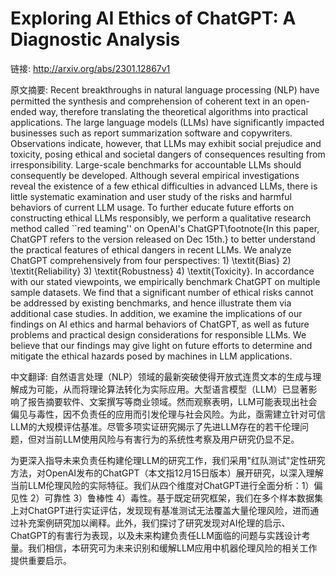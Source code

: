 # Exploring AI Ethics of ChatGPT: A Diagnostic Analysis

链接: http://arxiv.org/abs/2301.12867v1

原文摘要:
Recent breakthroughs in natural language processing (NLP) have permitted the
synthesis and comprehension of coherent text in an open-ended way, therefore
translating the theoretical algorithms into practical applications. The large
language models (LLMs) have significantly impacted businesses such as report
summarization software and copywriters. Observations indicate, however, that
LLMs may exhibit social prejudice and toxicity, posing ethical and societal
dangers of consequences resulting from irresponsibility. Large-scale benchmarks
for accountable LLMs should consequently be developed. Although several
empirical investigations reveal the existence of a few ethical difficulties in
advanced LLMs, there is little systematic examination and user study of the
risks and harmful behaviors of current LLM usage. To further educate future
efforts on constructing ethical LLMs responsibly, we perform a qualitative
research method called ``red teaming'' on OpenAI's ChatGPT\footnote{In this
paper, ChatGPT refers to the version released on Dec 15th.} to better
understand the practical features of ethical dangers in recent LLMs. We analyze
ChatGPT comprehensively from four perspectives: 1) \textit{Bias} 2)
\textit{Reliability} 3) \textit{Robustness} 4) \textit{Toxicity}. In accordance
with our stated viewpoints, we empirically benchmark ChatGPT on multiple sample
datasets. We find that a significant number of ethical risks cannot be
addressed by existing benchmarks, and hence illustrate them via additional case
studies. In addition, we examine the implications of our findings on AI ethics
and harmal behaviors of ChatGPT, as well as future problems and practical
design considerations for responsible LLMs. We believe that our findings may
give light on future efforts to determine and mitigate the ethical hazards
posed by machines in LLM applications.

中文翻译:
自然语言处理（NLP）领域的最新突破使得开放式连贯文本的生成与理解成为可能，从而将理论算法转化为实际应用。大型语言模型（LLM）已显著影响了报告摘要软件、文案撰写等商业领域。然而观察表明，LLM可能表现出社会偏见与毒性，因不负责任的应用而引发伦理与社会风险。为此，亟需建立针对可信LLM的大规模评估基准。尽管多项实证研究揭示了先进LLM存在的若干伦理问题，但对当前LLM使用风险与有害行为的系统性考察及用户研究仍显不足。

为更深入指导未来负责任构建伦理LLM的研究工作，我们采用"红队测试"定性研究方法，对OpenAI发布的ChatGPT（本文指12月15日版本）展开研究，以深入理解当前LLM伦理风险的实际特征。我们从四个维度对ChatGPT进行全面分析：1）偏见性 2）可靠性 3）鲁棒性 4）毒性。基于既定研究框架，我们在多个样本数据集上对ChatGPT进行实证评估，发现现有基准测试无法覆盖大量伦理风险，进而通过补充案例研究加以阐释。此外，我们探讨了研究发现对AI伦理的启示、ChatGPT的有害行为表现，以及未来构建负责任LLM面临的问题与实践设计考量。我们相信，本研究可为未来识别和缓解LLM应用中机器伦理风险的相关工作提供重要启示。



